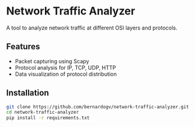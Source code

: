 # Network Traffic Analyzer

A tool to analyze network traffic at different OSI layers and protocols.

## Features

- Packet capturing using Scapy
- Protocol analysis for IP, TCP, UDP, HTTP
- Data visualization of protocol distribution

## Installation

```bash
git clone https://github.com/bernardogv/network-traffic-analyzer.git
cd network-traffic-analyzer
pip install -r requirements.txt
